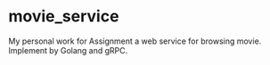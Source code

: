 # movie_service
My personal work for Assignment a web service for browsing movie. Implement by Golang and gRPC.
